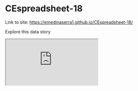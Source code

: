 # CEspreadsheet-18
Link to site: https://emedinaserra1.github.io/CEspreadsheet-18/

Explore this data story

<iframe src="https://docs.google.com/spreadsheets/d/e/2PACX-1vTkt9SRL-_jhC_35JCtwN8VDTgFHajabYnhLjj25FzM44tgg658FruugtRDmXtcyhZPbg01jQQhIFQn/pubhtml?widget=true&amp;headers=false"></iframe>

